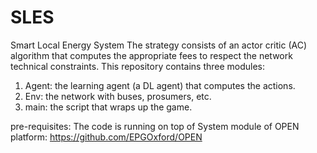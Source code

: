 # SLES
Smart Local Energy System 
The strategy consists of an actor critic (AC) algorithm that computes the appropriate fees to respect the network technical constraints.
This repository contains three modules:
1. Agent: the learning agent (a DL agent) that computes the actions.
2. Env: the network with buses, prosumers, etc.
3. main: the script that wraps up the game.


pre-requisites:
The code is running on top of System module of OPEN platform: https://github.com/EPGOxford/OPEN

